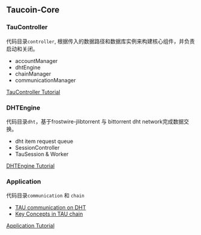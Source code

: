 ## Taucoin-Core

### TauController

代码目录`controller`, 根据传入的数据路径和数据库实例来构建核心组件，并负责启动和关闭。

- accountManager
- dhtEngine
- chainManager 
- communicationManager 

[TauController Tutorial](https://github.com/Tau-Coin/dhtTAU/blob/master/taucoin-core/src/main/java/io/taucoin/controller/README.md)

### DHTEngine

代码目录`dht`，基于frostwire-jlibtorrent 与 bittorrent dht network完成数据交换。

- dht item request queue
- SessionController
- TauSession & Worker

[DHTEngine Tutorial](https://github.com/Tau-Coin/dhtTAU/blob/master/taucoin-core/src/main/java/io/taucoin/dht/README.md)
### Application

代码目录`communication` 和 `chain`
- [TAU communication on DHT](https://github.com/wuzhengy/TAU/blob/master/Communication%20over%20DHT.md)
- [Key Concepts in TAU chain](https://github.com/wuzhengy/tau#key-concepts)

[Application Tutorial]()